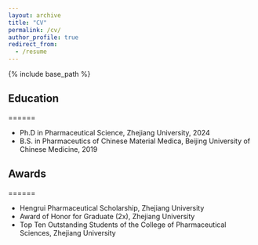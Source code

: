 ```yaml
---
layout: archive
title: "CV"
permalink: /cv/
author_profile: true
redirect_from:
  - /resume
---
```


{% include base_path %}


## Education
======
* Ph.D in Pharmaceutical Science, Zhejiang University, 2024
* B.S. in Pharmaceutics of Chinese Material Medica, Beijing University of Chinese Medicine, 2019

## Awards
======
* Hengrui Pharmaceutical Scholarship, Zhejiang University
* Award of Honor for Graduate (2x), Zhejiang University
* Top Ten Outstanding Students of the College of Pharmaceutical Sciences, Zhejiang University
